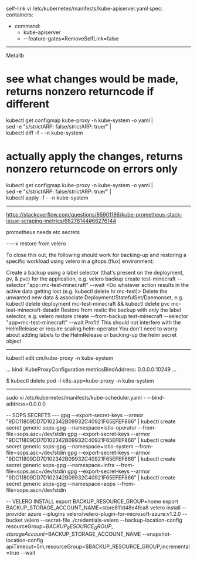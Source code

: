 self-link
vi /etc/kubernetes/manifests/kube-apiserver.yaml
spec:
  containers:
  - command:
    - kube-apiserver
    - --feature-gates=RemoveSelfLink=false

---
Metallb

# see what changes would be made, returns nonzero returncode if different
kubectl get configmap kube-proxy -n kube-system -o yaml | \
sed -e "s/strictARP: false/strictARP: true/" | \
kubectl diff -f - -n kube-system

# actually apply the changes, returns nonzero returncode on errors only
kubectl get configmap kube-proxy -n kube-system -o yaml | \
sed -e "s/strictARP: false/strictARP: true/" | \
kubectl apply -f - -n kube-system


-----
https://stackoverflow.com/questions/65901186/kube-prometheus-stack-issue-scraping-metrics/66276144#66276144

prometheus needs etc secrets

----x
restore from velero

To close this out, the following should work for backing-up and restoring a specific workload using velero in a gitops (flux) environment:

Create a backup using a label selector (that's present on the deployment, pv, & pvc) for the application, e.g. velero backup create test-minecraft --selector "app=mc-test-minecraft" --wait
<Do whatever action results in the active data getting lost (e.g. kubectl delete hr mc-test)>
Delete the unwanted new data & associate Deployment/StatefulSet/Daemonset, e.g. kubectl delete deployment mc-test-minecraft && kubectl delete pvc mc-test-minecraft-datadir
Restore from restic the backup with only the label selector, e.g. velero restore create --from-backup test-minecraft --selector "app=mc-test-minecraft" --wait
Profit!
This should not interfere with the HelmRelease or require scaling helm-operator
You don't need to worry about adding labels to the HelmRelease or backing-up the helm secret object

----

kubectl edit cm/kube-proxy -n kube-system

...
kind: KubeProxyConfiguration
metricsBindAddress: 0.0.0.0:10249
...

$ kubectl delete pod -l k8s-app=kube-proxy -n kube-system

----
sudo vi /etc/kubernetes/manifests/kube-scheduler.yaml
    - --bind-address=0.0.0.0

-- SOPS SECRETS ---
gpg --export-secret-keys --armor "9DC11809DD7D102342B09932C40921F65EFEF866" | kubectl create secret generic sops-gpg --namespace=istio-operator --from-file=sops.asc=/dev/stdin
gpg --export-secret-keys --armor "9DC11809DD7D102342B09932C40921F65EFEF866" | kubectl create secret generic sops-gpg --namespace=istio-system --from-file=sops.asc=/dev/stdin
gpg --export-secret-keys --armor "9DC11809DD7D102342B09932C40921F65EFEF866" | kubectl create secret generic sops-gpg --namespace=infra --from-file=sops.asc=/dev/stdin
gpg --export-secret-keys --armor "9DC11809DD7D102342B09932C40921F65EFEF866" | kubectl create secret generic sops-gpg --namespace=apps --from-file=sops.asc=/dev/stdin

-- VELERO INSTALL 
export BACKUP_RESOURCE_GROUP=home
export BACKUP_STORAGE_ACCOUNT_NAME=store811d48e4fca8
velero install --provider azure --plugins velero/velero-plugin-for-microsoft-azure:v1.2.0 --bucket velero --secret-file ./credentials-velero --backup-location-config resourceGroup=$BACKUP_RESOURCE_GROUP,storageAccount=$BACKUP_STORAGE_ACCOUNT_NAME --snapshot-location-config apiTimeout=5m,resourceGroup=$BACKUP_RESOURCE_GROUP,incremental=true --wait
